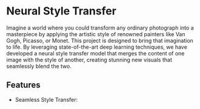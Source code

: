 # Neural Style Transfer
Imagine a world where you could transform any ordinary photograph into a masterpiece by applying the artistic style of renowned painters like Van Gogh, Picasso, or Monet. This project is designed to bring that imagination to life. By leveraging state-of-the-art deep learning techniques, we have developed a neural style transfer model that merges the content of one image with the style of another, creating stunning new visuals that seamlessly blend the two.

## Features
* Seamless Style Transfer: 
